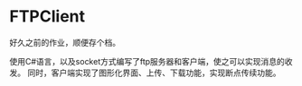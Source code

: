 # FTPClient

好久之前的作业，顺便存个档。

使用C#语言，以及socket方式编写了ftp服务器和客户端，使之可以实现消息的收发。
同时，客户端实现了图形化界面、上传、下载功能，实现断点传续功能。
